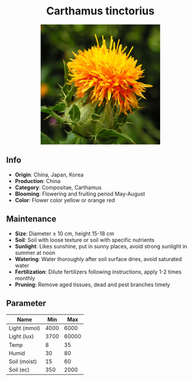 <h1 align='center'>Carthamus tinctorius</h1>
<p align="center">
    <img 
        align='center'
        width='320'
        src="../images/carthamus tinctorius.png" 
        alt='Carthamus tinctorius' />
</p>

## Info

 - **Origin**: China, Japan, Korea
 - **Production**: China
 - **Category**: Compositae, Carthamus
 - **Blooming**: Flowering and fruiting period May-August
 - **Color**: Flower color yellow or orange red

## Maintenance

 - **Size**: Diameter ≥ 10 cm, height 15-18 cm
 - **Soil**: Soil with loose texture or soil with specific nutrients
 - **Sunlight**: Likes sunshine, put in sunny places, avoid strong sunlight in summer at noon
 - **Watering**: Water thoroughly after soil surface dries, avoid saturated water
 - **Fertilization**: Dilute fertilizers following instructions, apply 1-2 times monthly
 - **Pruning**: Remove aged tissues, dead and pest branches timely

## Parameter

| Name         | Min  | Max   |
|--------------|------|-------|
| Light (mmol) | 4000 | 6000  |
| Light (lux)  | 3700 | 60000 |
| Temp         | 8    | 35    |
| Humid        | 30   | 80    |
| Soil (moist) | 15   | 60    |
| Soil (ec)    | 350  | 2000  |